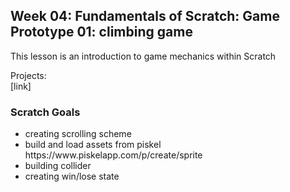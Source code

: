 <h2>Week 04: Fundamentals of Scratch: Game Prototype 01: climbing game </h2>
<p>This lesson is an introduction to game mechanics within Scratch<p/>
<p>Projects: <br>[link]</p>
<h3>Scratch Goals</h3>
<ul><li>creating scrolling scheme</li><li>build and load assets from piskel https://www.piskelapp.com/p/create/sprite</li><li>building collider</li><li>creating win/lose state</li></ul>

